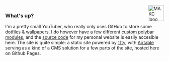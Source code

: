 <a href="https://makc.co">
    <img src="https://makccr.github.io/images/github-header.svg" alt="MAKC lgoo" title="MAKC" align="right" height="50" />
</a>

### What's up?
I'm a pretty small YouTuber, who really only uses GitHub to store some [dotfiles](https://github.com/makccr/dot) & [wallpapers](https://github.com/makccr/wallpapers). I do however have a few different [custom](https://github.com/makccr/disk-monitor-polybar) [polybar](https://github.com/makccr/awmp) [modules](https://github.com/makccr/pyt), and the [source code](https://github.com/makccr/makccr.github.io) for my personal website is easily accesible here. The site is quite simple: a static site powered by [11ty](https://www.11ty.dev/), with [Airtable](https://airtable.com/) serving as a kind of a CMS solution for a few parts of the site, hosted here on Github Pages. 
